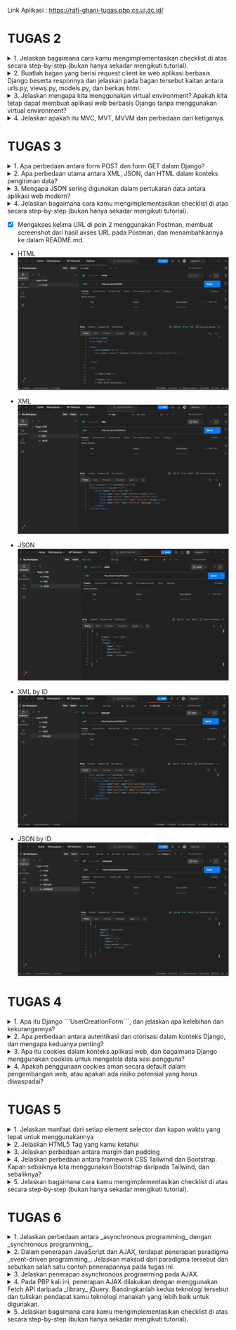 Link Aplikasi : https://rafi-ghani-tugas.pbp.cs.ui.ac.id/

# TUGAS 2

<details>
<summary>1. Jelaskan bagaimana cara kamu mengimplementasikan checklist di atas secara step-by-step (bukan hanya sekadar mengikuti tutorial).</summary>

- [x] Membuat sebuah proyek Django baru.

* Membuat repositori GitHub baru dengan nama GMart
* Membuat direktori lokal bernama GMart dan inisiasikan dengan `git init` dan hubungkan dengan repositori github tersebut dengan perintah `git remote add origin <URL_GMart>`
* buat file `requirements.txt` dengan beberapa _dependencies_
```
django
gunicorn
whitenoise
psycopg2-binary
requests
urllib3
```
* buat _virtual environment_ dengan perintah `python -m venv env` dan aktifkan dengan perintah `env\Scripts\activate.bat`
* install _dependencies_ tadi dengan perintah `pip install -r requirements.txt`
* buat proyek Django dengan nama GMart dengan perintah `django-admin startproject GMart .`
* Tambahkan `*` pada ALLOWED_HOSTS di `settings.py` untuk keperluan deployment.
* Buat berkas `.gitignore` di repositori lokal yang berisi:
```
# Django
*.log
*.pot
*.pyc
__pycache__
db.sqlite3
media

# Backup files
*.bak 

# If you are using PyCharm
# User-specific stuff
.idea/**/workspace.xml
.idea/**/tasks.xml
.idea/**/usage.statistics.xml
.idea/**/dictionaries
.idea/**/shelf

# AWS User-specific
.idea/**/aws.xml

# Generated files
.idea/**/contentModel.xml

# Sensitive or high-churn files
.idea/**/dataSources/
.idea/**/dataSources.ids
.idea/**/dataSources.local.xml
.idea/**/sqlDataSources.xml
.idea/**/dynamic.xml
.idea/**/uiDesigner.xml
.idea/**/dbnavigator.xml

# Gradle
.idea/**/gradle.xml
.idea/**/libraries

# File-based project format
*.iws

# IntelliJ
out/

# JIRA plugin
atlassian-ide-plugin.xml

# Python
*.py[cod] 
*$py.class 

# Distribution / packaging 
.Python build/ 
develop-eggs/ 
dist/ 
downloads/ 
eggs/ 
.eggs/ 
lib/ 
lib64/ 
parts/ 
sdist/ 
var/ 
wheels/ 
*.egg-info/ 
.installed.cfg 
*.egg 
*.manifest 
*.spec 

# Installer logs 
pip-log.txt 
pip-delete-this-directory.txt 

# Unit test / coverage reports 
htmlcov/ 
.tox/ 
.coverage 
.coverage.* 
.cache 
.pytest_cache/ 
nosetests.xml 
coverage.xml 
*.cover 
.hypothesis/ 

# Jupyter Notebook 
.ipynb_checkpoints 

# pyenv 
.python-version 

# celery 
celerybeat-schedule.* 

# SageMath parsed files 
*.sage.py 

# Environments 
.env 
.venv 
env/ 
venv/ 
ENV/ 
env.bak/ 
venv.bak/ 

# mkdocs documentation 
/site 

# mypy 
.mypy_cache/ 

# Sublime Text
*.tmlanguage.cache 
*.tmPreferences.cache 
*.stTheme.cache 
*.sublime-workspace 
*.sublime-project 

# sftp configuration file 
sftp-config.json 

# Package control specific files Package 
Control.last-run 
Control.ca-list 
Control.ca-bundle 
Control.system-ca-bundle 
GitHub.sublime-settings 

# Visual Studio Code
.vscode/* 
!.vscode/settings.json 
!.vscode/tasks.json 
!.vscode/launch.json 
!.vscode/extensions.json 
.history
```

- [x] Membuat aplikasi dengan nama main pada proyek tersebut.

* aktifkan _virtual environment_ dan buat aplikasi baru `main` dalam proyek GMart dengan perintah `python manage.py startapp main`
* Mendaftarkan `main` dalam proyek dengan menambahkan `'main'` pada variabel `INSTALLED_APPS` di dalam berkas `settings.py` pada direktori `GMart`

```
INSTALLED_APPS = [
    ...,
    'main',
    ...
]
```

-  Melakukan _routing_ pada proyek agar dapat menjalankan aplikasi `main`.

* buat berkas `urls.py` di dalam direktori `main` yang berisi:
```
from django.urls import path
from main.views import show_main

app_name = 'main'

urlpatterns = [
    path('', show_main, name='show_main'),
]
```
* Buka berkas `urls.py` di dalam direktori proyek GMart, impor fungsi `include` dari `django.urls`
```
...
from django.urls import path, include
...
```
* tambahkan rute URL seperti berikut untuk mengarahkan ke tampilan `main` di dalam variabel `urlpatterns`
```
urlpatterns = [
    ...
    path('main/', include('main.urls')),
    ...
]
```

- [x] membuat model pada aplikasi `main`

* isi berkas models.py pada direktori aplikasi `main` dengan kode:
```
from django.db import models

class Product(models.Model):
    name = models.CharField(max_length=255)
    amount = models.IntegerField()
    description = models.TextField()
    type = models.TextField()
```

* migrasi model dengan perintah:
```
python manage.py makemigrations
```
* migrasi ke dalam basis data lokal dengan perintah:
```
python manage.py migrate
```

- [x] Membuat sebuah fungsi pada views.py untuk dikembalikan ke dalam sebuah template HTML yang menampilkan nama aplikasi serta nama dan kelas

* membuat direktori `templates` pada direktori aplikasi `main`
* buat berkas `main.html` pada direktori `templates` yang berisi:
```
<h1>GMart Page</h1>

<h5>Name: </h5>
<p>{{ name }}<p>
<h5>Class: </h5>
<p>{{ class }}<p>
```
* buka berkas `views.py` yang terletak di dalam berkas aplikasi `main` dan isi dengan
```
def show_main(request):
    context = {
        'name': 'Rafi Ghani Harditama',
        'class': 'PBP E'
    }

    return render(request, "main.html", context)
```

- [x] Membuat sebuah routing pada `urls.py` aplikasi `main` untuk memetakan fungsi yang telah dibuat pada `views.py`

* buat berkas `urls.py` di dalam direktori `main`
* isi urls.py dengan kode berikut.
```
from django.urls import path
from main.views import show_main

app_name = 'main'

urlpatterns = [
    path('', show_main, name='show_main'),
]
```

- [x] Melakukan deployment ke Adaptable terhadap aplikasi yang sudah dibuat

* Lakukan `add`, `commit`, dan `push` dari direktori repositori lokal ke repositori GMart di GitHub dengan menggunakan perintah
```
git add .
```
```
git commit -m "<KOMENTAR>"
```
```
git push -u origin main
```

* Masuk ke _website_ Adaptable.io dan tombol `New App`. Pilih `Connect an Existing Repository`
* Pilihlah repositori proyek `GMart` sebagai basis aplikasi yang akan di-_deploy_. Pilih _branch_ yang ingin dijadikan sebagai _deployment branch_
* Pilihlah `Python App Template` sebagai _template deployment_
* Pilih `PostgreSQL` sebagai tipe basis data yang akan digunakan
* Pilih Phyton versi 3.11
* Pada bagian `Start Command` masukkan perintah `python manage.py migrate && gunicorn shopping_list.wsgi`
* Masukkan nama aplikasi yang akan menjadi _domain_ web
* Centang bagian `HTTP Listener on PORT` dan klik `Deploy App` untuk memulai proses deployment aplikasi.
</details>

<details>
<summary>2. Buatlah bagan yang berisi request client ke web aplikasi berbasis Django beserta responnya dan jelaskan pada bagan tersebut kaitan antara urls.py, views.py, models.py, dan berkas html.</summary>

![image](https://github.com/RafGhan/GMart/assets/124992862/a331d954-37ce-4a1e-af81-fb217799221b)


* User: merupakan pengguna(user) yang menjalankan/mengakses web aplikasi
* URLConf(`urls.py`): file yang berfungsi untuk mengatur pola URL yang akan diatur oleh views dalam aplikasi
* Model (`models.py`): file yang berfungsi untuk mendefinisikan struktur data aplikasi dan logika bisnis yang akan disimpan dalam database.
* View (`views.py`): file yang berfungsi sebagai tempat menyimpan model data kita dan hubungan antara data-data tersebut di dalam database
* Template: file HTML yang berfungsi untuk mengatur tampilan dalam aplikasi web. 
* Database: Tempat dimana aplikasi web disimpan secara permanen. 

Dalam pengembangan aplikasi web dengan Django, `urls.py` mengatur pola URL yang mengarahkan permintaan pengguna ke fungsi-fungsi views di `views.py`. Views berperan sebagai perantara antara model di `models.py` dan file template. Saat user melakukan permintaan, `urls.py` menentukan views yang akan menangani permintaan tersebut. Kemudian, views menggunakan model dari `models.py` untuk mengakses data dalam database sesuai dengan permintaan. Selanjutnya, views merender file Template yang sesuai dengan data dan mengirim respons ke pengguna sebagai halaman web. 
</details>

<details>
<summary>3. Jelaskan mengapa kita menggunakan virtual environment? Apakah kita tetap dapat membuat aplikasi web berbasis Django tanpa menggunakan virtual environment?</summary>

_Virtual environment_ adalah alat yang digunakan untuk menciptakan suatu ruang lingkup virtual yang terisolasi secara independen dari _dependencies_ utama. Dengan _virtual environment_, dapat memungkinkan kita untuk menghindari konflik dari _dependencies-dependecies_ yang dapat saling bertabrakan.

Walaupun kita dapat membuat aplikasi web berbasis Django tanpa menggunakan _virtual environment_, sangat disarankan untuk tetap menggunakan _virtual environment_ dalam pengembangan Django. Hal tersebut karena menggunakan _virtual environment_ merupakan _best practice_ karena dapat membantu proyek tetap terorganisir, mencegah terjadinya konflik, dan memudahkan manajemen dependensi. Dengan demikian, membuat aplikasi web berbasis Django dengan menggunakan _virtual environment_ merupakan _best practice_ dan lebih efektif dibandingkan dengan tidak menggunakannya.
</details>

<details>
<summary>4. Jelaskan apakah itu MVC, MVT, MVVM dan perbedaan dari ketiganya.</summary>

* MVC (Model-View-Controller) adalah konsep arsitektur yang memisahkan aplikasi menjadi 3 komponen yaitu Model, View dan Controller
  + Model: Komponen yang bertanggung jawab untuk mengatur dan mengelola data dari aplikasi
  + View: komponen yang menangani logika presentasi. View mengontrol bagaimana data yang dikelola oleh model akan ditampilkan kepada pengguna
  + Controller: komponen yang menghubungkan model dan view dalam setiap proses request dari user
    
* MVT (Model-View-Template) adalah konsep arsitektur yang memisahkan aplikasi menjadi 3 komponen yaitu Model, View dan Template
  + Model: Komponen yang bertanggung jawab untuk mengatur dan mengelola data dari aplikasi
  + View: komponen yang menangani logika presentasi. View mengontrol bagaimana data yang dikelola oleh model akan ditampilkan kepada pengguna
  + Template: komponen yang berfungsi untuk mengatur tampilan atau antarmuka pengguna
    
* MVVM (Model-View-ViewModel)adalah konsep arsitektur yang memisahkan aplikasi menjadi 3 komponen yaitu Model, View dan ViewModel
  + Model: Komponen yang bertanggung jawab untuk mengatur dan mengelola data dari aplikasi
  + View: komponen yang menangani logika presentasi. View mengontrol bagaimana data yang dikelola oleh model akan ditampilkan kepada pengguna
  + ViewModel: komponen yang berfungsi untuk berinteraksi dengan model di mana data yang ada akan diteruskan ke layer view

Perbedaan ketiganya terletak pada bagaimana komponen-komponen tersebut saling berinteraksi dan memisahkan tanggung jawab mereka dalam pengembangan aplikasi. MVC lebih terfokus pada pengendalian aliran aplikasi, MVT memisahkan tampilan dengan markup HTML
</details>

# TUGAS 3 

<details>
<summary>1. Apa perbedaan antara form POST dan form GET dalam Django?</summary>

| POST   | GET   |
| ---    | ---   |
|Data dikirimkan dalam bentuk _request body_, sehingga tidak terlihat di URL.|Data dikirimkan sebagai _query string_ yang terlihat di URL|
|Memiliki batas ukuran data yang lebih besar dibandingkan ```GET```|Terbatas dalam ukuran data karena ada batasan panjang URL pada beberapa server dan browser|
|Cocok untuk mengirim data sensitif karena tidak terlihat di URL| Kurang aman untuk data sensitif karena lebih mudah diakses oleh pengguna dengan URL|
|Biasanya digunakan untuk mengirimkan data yang memiliki dampak terhadap server|Biasanya digunakan untuk mengirimkan data yang tidak berpengaruh terhadap server|
</details>

<details>
<summary>2. Apa perbedaan utama antara XML, JSON, dan HTML dalam konteks pengiriman data?</summary>

* XML merupakan _markup language_ yang digunakan untuk menyimpan dan mengirim data dalam format yang sangat fleksibel dengan struktur pohon dan _user_ dapat membuat tag tambahan sesuai dengan kebutuhan. Meskipun fleksibel, markup XML seringkali rumit dan sulit dibaca.
* JSON merupakan format pengiriman yang cenderung sederhana dan mudah untuk dimengerti oleh manusia dengan pasangan key-value. Selain itu, JSON juga relatif ringan dibandingkan dngan format data lainnya. Hal tersebut membuatnya sangat efektif dalam pertukaran data dibandingkan dengan format data lainnya.
* HTML adalah _markup language_ yang digunakan untuk membuat struktur dan tampilan halaman web. Berbeda dengan JSON dan XML yang dapat membuat tag mereka sendiri, HTML memiliki tag bawaan yang telah ditentukan sebelumnya untuk elemen-elemen seperti teks, gambar, tautan, dan lainnya.
</details>

<details>
<summary>3. Mengapa JSON sering digunakan dalam pertukaran data antara aplikasi web modern?</summary>

* JSON lebih mudah untuk dipahami karena memiliki format yang sederhana dan array yang mudah dipahami oleh manusia.
* Fleksibel karena memungkinkan perubahan struktur data dengan mudah tanpa perlu mengubah skema secara signifikan.
* JSON compatible dengan hampir semua bahsa pemrograman seperti JavaScript, Python, Ruby, Java, C#, dll
* JSON adalah format data yang relatif ringan dibandingkan dngan format data lainnya, sehingga mengurangi latensi dan memungkinkan pertukaran data yang lebih cepat dibandingkan dengan format data lainnya.
</details>

<details>
<summary>4. Jelaskan bagaimana cara kamu mengimplementasikan checklist di atas secara step-by-step (bukan hanya sekadar mengikuti tutorial).</summary>

* Buat _folder_ ```templates``` pada _root folder_ dan buat _file_ HTML bernama ```base.html```. Isi dari ```base.html```:
```
{% load static %}
<!DOCTYPE html>
<html lang="en">
    <head>
        <meta charset="UTF-8" />
        <meta
            name="viewport"
            content="width=device-width, initial-scale=1.0"
        />
        {% block meta %}
        {% endblock meta %}
    </head>

    <body>
        {% block content %}
        {% endblock content %}
    </body>
</html>
```

* Buka  ```settings.py``` pada subdirektori ```GMart``` dan tambahkan kode ```BASE_DIR / 'templates``` pada variabel ```TEMPLATES``` 
```
...
TEMPLATES = [
    {
        'BACKEND': 'django.template.backends.django.DjangoTemplates',
        'DIRS': [BASE_DIR / 'templates'], # Tambahkan kode ini
        'APP_DIRS': True,
        ...
    }
]
...
```

* Ubah kode pada ```main.html``` di subdirektori ```templates``` yang ada di direktori ```main``` menjadi:
```
{% extends 'base.html' %}

{% block content %}
    <h1>Shopping List Page</h1>

    <h5>Name:</h5>
    <p>{{name}}</p>

    <h5>Class:</h5>
    <p>{{class}}</p>
{% endblock content %}
```

- [x] Membuat input form untuk menambahkan objek model pada app sebelumnya.

* Buat berkas baru pada direktori ```main``` dengan nama ```forms.py``` untuk membuat struktur form yang dapat menerima data produk baru. isi dari ```forms.py```:
```
from django.forms import ModelForm
from main.models import Item

class ItemForm(ModelForm):
    class Meta:
        model = Item
        fields = ["name", "amount", "description", "type"]
```

* Buka berkas ```views.py``` yang ada pada folder ```main``` dan tambahkan beberapa _import_ berikut pada bagian paling atas
```
from main.forms import ItemForm
from django.urls import reverse
from main.models import Item
```

* Buat fungsi baru bernama ```create_product``` dengan kode
```
def create_product(request):
    form = ItemForm(request.POST or None)

    if form.is_valid() and request.method == "POST":
        form.save()
        return HttpResponseRedirect(reverse('main:show_main'))
```

* Ubah fungsi ```show_main``` menjadi
```
def show_main(request):
    item = Item.objects.all()
    context = {
        'name': 'Rafi Ghani Harditama',
        'class': 'PBP E',
        'item': item
    }
    return render(request, "main.html", context)
```

* Buka ```urls.py``` yang ada pada folder ```main``` dan _import_ fungsi ```create_product``` tadi 
```
from main.views import show_main, create_product
```

* Tambahkan _path url_ ke dalam ```urlpatterns``` pada ```urls.py``` di ```main``` untuk mengakses fungsi yang sudah di-_import_ tadi
```
path('create-product', create_product, name='create_product'),
```

* Buat berkas HTML baru dengan nama ```create_product.html``` pada direktori ```main/templates```. Isi ```create_product.html``` dengan kode berikut:
```
{% extends 'base.html' %} 

{% block content %}
<h1>Add New Item</h1>

<form method="POST">
    {% csrf_token %}
    <table>
        {{ form.as_table }}
        <tr>
            <td></td>
            <td>
                <input type="submit" value="Add Item"/>
            </td>
        </tr>
    </table>
</form>

{% endblock %}
```

* Tambahkan kode berikut di dalam ```{% block content %}```untuk menampilkan data produk dalam bentuk table serta tombol "Add New Product" pada ```main.html``` 
```
<table>
        <tr>
            <th>Name</th>
            <th>Amount</th>
            <th>Description</th>
            <th>Type</th>
        </tr>
    
        {% comment %} Berikut cara memperlihatkan data produk di bawah baris ini {% endcomment %}
    
        {% for item in items %}
            <tr>
                <td>{{item.name}}</td>
                <td>{{item.amount}}</td>
                <td>{{item.description}}</td>
                <td>{{item.type}}</td>
            </tr>
        {% endfor %}
    </table>
    
    <br />
    
    <a href="{% url 'main:create_product' %}">
        <button>
            Add New Item
        </button>
    </a>
```

- [x] Tambahkan 5 fungsi views untuk melihat objek yang sudah ditambahkan dalam format HTML, XML, JSON, XML by ID, dan JSON by ID.

* Tambahkan _import_ ```HttpResponse``` dan ```Serializer``` pada ```views.py``` yang ada pada folder ```main```
```
from django.http import HttpResponse
from django.core import serializers
```

* Buat fungsi untuk mengirimkan data dalam berbagai format data di ```view.py```
    + XML
    ```
    def show_xml(request):
        data = Item.objects.all()
        return HttpResponse(serializers.serialize("xml", data), content_type="application/xml")
    ```
    
    + JSON
    ```
    def show_json(request):
        data = Item.objects.all()
        return HttpResponse(serializers.serialize("json", data), content_type="application/json")
    ```

    + XML by ID
    ```
    def show_xml_by_id(request, id):
        data = Item.objects.filter(pk=id)
        return HttpResponse(serializers.serialize("xml", data), content_type="application/xml")
    ```
    
    + JSON by ID
    ```
    def show_json_by_id(request, id):
        data = Item.objects.filter(pk=id)
        return HttpResponse(serializers.serialize("json", data), content_type="application/json")
    ```

- [x]  Membuat routing URL untuk masing-masing views yang telah ditambahkan pada poin 2.

* Buka ```urls.py``` pada direktori ```main``` dan import fungsi yang sudah kita buat di poin 2. Kemudian, tambahkan path url di ```urlpatterns``` untuk dapat diakses
```
from django.urls import path
from main.views import show_main,  create_product, show_xml, show_json, show_xml_by_id, show_json_by_id 

app_name = 'main'

urlpatterns = [
    path('', show_main, name='show_main'),
    path('create-product', create_product, name='create_product'),
    path('xml/', show_xml, name='show_xml'), 
    path('json/', show_json, name='show_json'),
    path('xml/<int:id>/', show_xml_by_id, name='show_xml_by_id'),
    path('json/<int:id>/', show_json_by_id, name='show_json_by_id'), 
]
```

- [x] BONUS! Menambahkan pesan "Kamu menyimpan X item pada aplikasi ini" 

* menamahkan kode ```'kumlah_item': item.count()``` pada fungsi ```show_main``` di ```views.py``` pada direktori ```main``` sehingga kode pada  fungsi ```show_main``` menjadi berikut
```
def show_main(request):
    item = Item.objects.all()
    context = {
        'name': 'Rafi Ghani Harditama',
        'class': 'PBP E',
        'item': item,
        'jumlah_item': item.count()
    }
    return render(request, "main.html", context)
```

* menambahkan kode ```<p>Kamu menyimpan {{ jumlah_item }} item pada aplikasi ini </p>``` pada ```main.html``` di subdirektori ```templates``` yang ada di direktori ```main```
</details>

- [x] Mengakses kelima URL di poin 2 menggunakan Postman, membuat screenshot dari hasil akses URL pada Postman, dan menambahkannya ke dalam README.md.

* HTML
![Alt text](image.png)

* XML
![Alt text](image-2.png)

* JSON
![Alt text](image-1.png)

* XML by ID
![Alt text](image-3.png)

* JSON by ID
![Alt text](image-4.png)

# TUGAS 4 

<details>
<summary>1. Apa itu Django ```UserCreationForm```, dan jelaskan apa kelebihan dan kekurangannya?</summary>
```UserCreationForm``` merupakan import yang terdapat pada ```django.contrib.auth.forms``` untuk membuat dan meregister akun baru dalam aplikasi web

Kelebihan:
* Form ini sudah dibuat secara default oleh Django sehingga user tidak perlu membuat kode untuk register sendiri
* Sudah terintegrasi dengan sistem otentikasi Django, seperti login, logout, dll
* Form ini sudah memiliki validasi bawaan untuk mengecek data user sudah sesuai syarat atau belum, seperti password yang dibuat sekuat mungkin dengan harus menggunakan elemen dan angka

Kekurangan:
* Form ini sudah menggunakan desain bawaan sehingga user tidak bisa mengubah desain tersebut
* Tidak bisa dikostumisasi dengan mudah seperti menambahkan field baru karena form ini sudah bawaan dari Django
</details>

<details>
<summary>2. Apa perbedaan antara autentikasi dan otorisasi dalam konteks Django, dan mengapa keduanya penting?</summary>

Autentikasi adalah preses yang dilakukan untuk memverifikasi identitas user yang akan login ke dalam aplikasi web, seperti login dengan memasukkan username dan password. Sementara, otorisasi adalah pengendalian izin atas hal-hal yang boleh dilakukan seorang user dalam aplikasi web tersebut. Keduanya sama pentingnya untuk melindungi aplikasi web. Autentikasi mengecek keaslian pengguna yang dapat masuk ke dalam aplikasi web. Setelah terautentikasi, otorisasi memberikan hak dan informasi yang sesuai kepada user yang sudah terautentikasi dalam mengakses web aplikasi tersebut.  
</details>

<details>
<summary>3. Apa itu cookies dalam konteks aplikasi web, dan bagaimana Django menggunakan cookies untuk mengelola data sesi pengguna?</summary>

Dalam konteks aplikasi web, cookies adalah file kecil yang berisi informasi tentang data pengguna yang dikirim oleh web ke browser dan disimpan pada perangkat user. File ini berguna untuk mengelola data pengguna selama mengakses aplikasi web. Dalam Django, cookies digunakan untuk mengelola data sesi pengguna dengan menyimpan ID sesi dalam cookies di browser pengguna. Namun, data sesi yang sebenernya, seperti status masuk atau preferensi, disimpan di server Django. Cara kerjanya adalah saat pertama kali user mengakses aplikasi web, Django akan membuat ID sesi unik untuk user tersebut. Setiap kali pengguna membuat permintaan, ID sesi digunakan untuk mengidentifikasi sesi pengguna, memungkinkan Django untuk mengembalikan data sesi yang sesuai. 
</details>

<details>
<summary>4. Apakah penggunaan cookies aman secara default dalam pengembangan web, atau apakah ada risiko potensial yang harus diwaspadai?</summary>

Penggunaaan cookies dalam pengembagan web sebenernya cukup aman jika dikelola dengan benar. Namun, tidak menutup adanya risiko potensi yang tetap harus diwaspadai seperti serangan Cross-Site Scripting (XSS) atau Cross-Site Request Forgery (CSRF), kebocoran data, dan pelacakan oleh pihak ketiga. Meskipun begitu, kita tetap dapat mengurangi risiko tersebut salah satunya dengan menggunakan HTTPS.

<summary>5. Jelaskan bagaimana cara kamu mengimplementasikan checklist di atas secara step-by-step (bukan hanya sekadar mengikuti tutorial).</summary>

- [x]  Mengimplementasikan fungsi registrasi, login, dan logout untuk memungkinkan pengguna untuk mengakses aplikasi sebelumnya dengan lancar.

* Registrasi

    + _import_ ```redirect```, ```UserCreationForm```, dan ```messages``` pada berkas ```views.py``` pada subdirektori ```main```
    ```
    from django.shortcuts import redirect
    from django.contrib.auth.forms import UserCreationForm
    from django.contrib import messages  
    ```

    + buatlah fungsi ```register``` dengan kode berikut
    ```
    def register(request):
        form = UserCreationForm()

        if request.method == "POST":
            form = UserCreationForm(request.POST)
            if form.is_valid():
                form.save()
                messages.success(request, 'Your account has been successfully created!')
                return redirect('main:login')
        context = {'form':form}
        return render(request, 'register.html', context)
    ```

    + Buat berkas HTML yang bernama ```register.html``` pada subdirektori ```main/templates``` dengan isi sebagai berikut.
    ```
    {% extends 'base.html' %}

    {% block meta %}
        <title>Register</title>
        {% endblock meta %}

    {% block content %}  

    <div class = "login">
    
        <h1>Register</h1>  

            <form method="POST" >  
                {% csrf_token %}  
                <table>  
                    {{ form.as_table }}  
                    <tr>  
                        <td></td>
                        <td><input type="submit" name="submit" value="Daftar"/></td>  
                    </tr>  
                </table>  
            </form>

        {% if messages %}  
            <ul>   
                {% for message in messages %}  
                    <li>{{ message }}</li>  
                    {% endfor %}  
            </ul>   
        {% endif %}

    </div>  

    {% endblock content %}
    ```

    + _import_ fungsi register tadi pada ```urls.py``` yang ada di subdirektori ```main``` dan tambahkan _path url_ ke dalam ``` urlpatterns``` 
    ``` from main.views import register```
    ```path('register/', register, name='register'),```

* Login

    + _import_ ```authenticate```, dan ```login``` pada berkas ```views.py``` pada subdirektori ```main```
    ```from django.contrib.auth import authenticate, login```

    + buatlah fungsi ```login``` dengan kode berikut
    ```
    def login_user(request):
        if request.method == 'POST':
            username = request.POST.get('username')
            password = request.POST.get('password')
            user = authenticate(request, username=username, password=password)
            if user is not None:
                login(request, user)
                return redirect('main:show_main')
            else:
                messages.info(request, 'Sorry, incorrect username or password. Please try again.')
        context = {}
        return render(request, 'login.html', context)
    ```

    + Buat berkas HTML yang bernama ```login.html``` pada subdirektori ```main/templates``` dengan isi sebagai berikut.
    ```
    {% extends 'base.html' %}

    {% block meta %}
        <title>Login</title>
    {% endblock meta %}

    {% block content %}

    <div class = "login">

       <h1>Login</h1>

        <form method="POST" action="">
            {% csrf_token %}
            <table>
                <tr>
                    <td>Username: </td>
                    <td><input type="text" name="username" placeholder="Username" class="form-control"></td>
                </tr>
                    
                <tr>
                    <td>Password: </td>
                    <td><input type="password" name="password" placeholder="Password" class="form-control"></td>
                </tr>

                <tr>
                    <td></td>
                    <td><input class="btn login_btn" type="submit" value="Login"></td>
                </tr>
            </table>
        </form>

        {% if messages %}
            <ul>
                {% for message in messages %}
                    <li>{{ message }}</li>
                {% endfor %}
            </ul>
        {% endif %}     
        
        Don't have an account yet? <a href="{% url 'main:register' %}">Register Now</a>

    </div>

    {% endblock content %}
    ```

    + _import_ fungsi login tadi pada ```urls.py``` yang ada di subdirektori ```main``` dan tambahkan _path url_ ke dalam ``` urlpatterns``` 
    ```from main.views import login_user```
    ```path('login/', login_user, name='login'),```

* Logout

    + _import_ ```logout``` pada berkas ```views.py``` pada subdirektori ```main```
    ```from django.contrib.auth import logout```

    + buatlah fungsi ```logout``` dengan kode berikut
    ```
    def logout_user(request):
        logout(request)
        return redirect('main:login')
    ```

    + tambahkan kode di bawah ini setelah _hyperlink tag_ untuk _Add New Product_ pada berkas ```main.html```
    ```
    ...
    <a href="{% url 'main:logout' %}">
        <button>
            Logout
        </button>
    </a>
    ...    
    ```

    + _import_ fungsi logout tadi pada ```urls.py``` yang ada di subdirektori ```main``` dan tambahkan _path url_ ke dalam ``` urlpatterns``` 
    ```from main.views import logout_user```
    ```path('logout/', logout_user, name='logout'),```

- [x] Membuat dua akun pengguna dengan masing-masing tiga dummy data menggunakan model yang telah dibuat pada aplikasi sebelumnya untuk setiap akun di lokal.

* Membuka localhost pada browser
* tekan tombol register untuk membuat akun (lakukan 2 kali hingga terdapat 2 user)
* Setelah membuat akun, login dengan username dan password yang sudah dibuat
* tekan tombol add new product untuk membuat dummy data (lakukan 3 kali hingga terdapat 3 dummy data pada setiap user)
* kedua akun tersebut sudah memiliki 3 dummy data di masing-masing akun

- [x] Menghubungkan model Item dengan User.

* _import_ ```User``` pada ```models.py``` yang ada pada subdirektori ```main```
```from django.contrib.auth.models import User```

* Tambahkan potongan kode berikut pada model ```Item```
```
class Item(models.Model):
    user = models.ForeignKey(User, on_delete=models.CASCADE)
...
```

* ubah fungsi ```create_product``` pada ```views.py``` yang ada pada subdirektori ```main```
```
def create_item(request):
    form = ItemForm(request.POST or None)

    if form.is_valid() and request.method == "POST":
        item = form.save(commit=False)
        item.user = request.user
        item.save()
        return HttpResponseRedirect(reverse('main:show_main'))
...
```

* ubah fungsi ```show_main``` menjadi
```
def show_main(request):
    products = Product.objects.filter(user=request.user)

    context = {
        'name': request.user.username,
    ...
...
```

* simpan dan lakukan migrasi dengan ```python manage.py makemigrations``` dan ```python manage.py migrate```

- [x] Menampilkan detail informasi pengguna yang sedang logged in seperti username dan menerapkan cookies seperti last login pada halaman utama aplikasi.

* _import_ ```datetime``` pada ```views.py``` yang ada pada subdirektori ```main```
```import datetime```

* tambahkan _cookie_ yang bernama ```last_login``` untuk melihat kapan terakhir kali pengguna melakukan ```login``` eengan mengganti kode pada bagian ```if user is not None``` menjadi kode berikut.
```
if user is not None:
    login(request, user)
    response = HttpResponseRedirect(reverse("main:show_main")) 
    response.set_cookie('last_login', str(datetime.datetime.now()))
    return response
```

* tambahkan kode ```'last_login': request.COOKIES['last_login']``` di variabel ```context``` pada fungsi ```show_main``` sehingga bentuknya menjadi. 
```
context = {
    'name': 'Pak Bepe',
    'class': 'PBP A',
    'products': products,
    'last_login': request.COOKIES['last_login'],
}
```

* Ubah fungsi ```logout_user``` menjadi.
```
def logout_user(request):
    logout(request)
    response = HttpResponseRedirect(reverse('main:login'))
    response.delete_cookie('last_login')
    return response
```

* Pada berkas ```main.html```, tambahkan kode berikut diantara tabel dan tombol _logout_  untuk menampilkan data _last login_.
```
<h5>Sesi terakhir login: {{ last_login }}</h5>
```

- [x] BONUS!Tambahkan tombol dan fungsi untuk menambahkan amount suatu objek sebanyak satu, tombol untuk mengurangi jumlah stok suatu objek sebanyak satu, dan tombol untuk menghapus suatu objek dari inventori.

* Buat fungsi ```add_amount```, ```sub_amount```, dan ```remove_item``` pada ```views.py``` yang ada pada subdirektori ```main```
```
def add_amount(request, id):
    if request == "POST":
        item = Item.objects.get(pk=id)
        item.amount += 1
        item.save()
    return HttpResponseRedirect(reverse('main:show_main'))

def sub_amount(request, id):
    if request == "POST":
        item = Item.objects.get(pk=id)
        if item > 1:
            item.amount -= 1
            item.save()
        else:
            item.delete()
    return HttpResponseRedirect(reverse('main:show_main'))

def remove_item(request, id):
    if request == "POST":
        item = Item.objects.get(pk=id)
        item.delete()
    return HttpResponseRedirect(reverse('main:show_main'))
```

* _import_ fungsi-fungsi tersebut pada ```urls.py``` yang ada di subdirektori ```main``` dan tambahkan _path url_ ke dalam ``` urlpatterns``` 
```
from main.views import add_amount, sub_amount, remove_item
```
```
path('add/<int:id>/', add_amount, name='add_amount'),
path('sub/<int:id>/', sub_amount, name='sub_amount'),
path('remove/<int:id>/', remove_item, name='remove_item'),
```

* Tambahkan kode berikut di dalam tabel pada ```main.html```
```
<td>
    <form method="post" action="{% url 'main:add_amount' i.id %}">
        {% csrf_token %}
        <button type="submit">Add</button>
    </form>
</td>
<td> 
    <form method="post" action="{% url 'main:sub_amount' i.id %}">
        {% csrf_token %}
        <button type="submit">Subtraction</button>
    </form>
</td>
<td> 
    <form method="post" action="{% url 'main:remove_item' i.id %}">
        {% csrf_token %}
        <button type="submit">Remove</button>
    </form>
</td>
```
</details>

# TUGAS 5

<details>
<summary>1. Jelaskan manfaat dari setiap element selector dan kapan waktu yang tepat untuk menggunakannya</summary>

* Universal Selector (*)
Universal selector bermanfaat untuk memilih semua elemen pada halaman. Biasanya digunakan untuk menetapkan nilai awal pada semua elemen

* Element Selector
Element Selector memungkinkan kita mengubah properti untuk semua elemen yang memiliki tag HTML yang sama. Berguna ketika ingin mengubah gaya untuk semua elemen HTML.

* ID Selector (#)
ID selector menggunakan ID pada tag sebagai selector-nya. ID bersifat unik dalam satu halaman web. ID dapat ditambahkan pada halaman template HTML. Cocok digunakan untuk memilih elemen dengan atribut id tertentu pada halaman.

* Class Selector (.)
Class Selector memungkinkan kita untuk mengelompokkan elemen dengan karakteristik yang sama. Cocok ketika ingin mengganti gaya elemen tertentu yang memiliki class yang sama.
</details>

<details>
<summary>2. Jelaskan HTML5 Tag yang kamu ketahui</summary>

* ```<style>```: untuk menyisipkan kode CSS yang biasanya digunakan untuk mengatur dan merubah tampilan pada halaman web
* ```<nav>```: untuk membuat navigasi berupa navigation bar yang biasanya digunakan untuk memberikan informasi penting dari halaman tersebut
* ```<div>```: untuk mengelompokan bagian-bagian pada halaman web tersebut
* ```<a>```: untuk memberikan tautan ke web, file, ataupun url eksternal lainnya
* ```<h1>```: untuk mengatur teks menjadi judul tingkat 1
* ```<table>```: digunakan untuk membuat table
* ```<tr>, <th>, <td>```: elemen elemen pada tabel, tr = menyatakan baris, th: heading dari table tersebut(biasanya baris pertama), td: menyatakan kolom.
* ```<button>```: untuk membuat tombol yang dapat dipencet dan melakukan sebuah perintah
* ```<form>```: membuat formulir/input untuk memasukan data yang nantinya akan disimpan
* ```<header>```: untuk mendefinisikan header atau bagian atas halaman web
* ```<p>```: untuk membuat paragraf
* ```<img>```: untuk menampilkan gambar pada web
* ```<script>```: untuk memasukkan kode javascript
* dst
</details>

<details>
<summary>3. Jelaskan perbedaan antara margin dan padding</summary>

Margin adalah sebuah ruang kosong atau jarak di luar elemen HTML yang mengatur jarak antar suatu elemen dengan elemen lainnya, sedangkan Padding adalah ruang kosong atau jarak di dalam elemen HTML yang mengatur jarak antara konten konten dan batasannya pada elemen HTML tersebut. Intinya, Margin mengatur jarak antar elemen, sedangkan padding mengatur tampilan konten elemen.
</details>

<details>
<summary>4. Jelaskan perbedaan antara framework CSS Tailwind dan Bootstrap. Kapan sebaiknya kita menggunakan Bootstrap daripada Tailwind, dan sebaliknya?</summary>

| Bootstrap   | Tailwind   |
| ---         | ---        |
|Bootstrap memiliki komponen yang sudah didefinisikan, sehingga kita mendapatkan komponen siap pakai dan dapay langsung digunakan|Tailwind CSS memberikan kontrol lebih kepada kita untuk merancang sendiri tampilan kita|
|memiliki ukuran file CSS yang lebih besar karena sudah memiliki banyak komponen bawaan yang sudah didefinisikan|memiliki ukuran file CSS yang lebih ringan dibandingkan Bootstrap|
|Lebih terbatas jika ingin melakukan kostumisasi karena memiliki banyak komponen bawaan yang sudah didefinisikan|lebih fleksibel untuk hal kostumisasi|

Bootstrap lebih cocok digunakan ketika kita ingin membuat proyek dengan yang membutuhkan pengembangan cepat karena sudah disediakan komponen siap pakai dan gaya yang konsisten. Sedangkan Tailwind lebih cocok digunakan ketika kita yang membutuhkan kreativitas dalam merancang tampilan web karena lebih fleksibel jika ingin kostumisasi komponen pada web tersebut.
</details>

<details>
<summary>5. Jelaskan bagaimana cara kamu mengimplementasikan checklist di atas secara step-by-step (bukan hanya sekadar mengikuti tutorial). </summary>

* Menambahkan bootstrap
    + tambahkan kode berikut dalam ```base.html``` agar halaman dapat menyesuaikan ukuran dan perilaku perangkat mobile
    ```
    <head>
        {% block meta %}
            <meta charset="UTF-8" />
            <meta name="viewport" content="width=device-width, initial-scale=1">
        {% endblock meta %}
    </head>
    ```
    + Tambahkan Bootstrap CSS dan juga JS.
    CSS
    ```
    <head>
        {% block meta %}
            ...
        {% endblock meta %}
        <link href="https://cdn.jsdelivr.net/npm/bootstrap@5.3.2/dist/css/bootstrap.min.css" rel="stylesheet" integrity="sha384-T3c6CoIi6uLrA9TneNEoa7RxnatzjcDSCmG1MXxSR1GAsXEV/Dwwykc2MPK8M2HN" crossorigin="anonymous">
    </head>
    ```
    JS
    ```
    <link href="https://cdn.jsdelivr.net/npm/bootstrap@5.3.2/dist/css/bootstrap.min.css" rel="stylesheet" integrity="sha384-T3c6CoIi6uLrA9TneNEoa7RxnatzjcDSCmG1MXxSR1GAsXEV/Dwwykc2MPK8M2HN" crossorigin="anonymous">
    <script src="https://code.jquery.com/jquery-3.6.0.min.js" integrity="sha384-KyZXEAg3QhqLMpG8r+J4jsl5c9zdLKaUk5Ae5f5b1bw6AUn5f5v8FZJoMxm6f5cH1" crossorigin="anonymous"></script>
    <script src="https://cdn.jsdelivr.net/npm/@popperjs/core@2.11.8/dist/umd/popper.min.js" integrity="sha384-I7E8VVD/ismYTF4hNIPjVp/Zjvgyol6VFvRkX/vR+Vc4jQkC+hVqc2pM8ODewa9r" crossorigin="anonymous"></script>
    <script src="https://cdn.jsdelivr.net/npm/bootstrap@5.3.2/dist/js/bootstrap.min.js" integrity="sha384-BBtl+eGJRgqQAUMxJ7pMwbEyER4l1g+O15P+16Ep7Q9Q+zqX6gSbd85u4mG4QzX+" crossorigin="anonymous"></script>
    ```

* Menambahkan fitur edit pada apikasi

    + tambahkan fungsi ```edit_item``` pada ```views.py```
    ```
    def edit_item(request, id):
    item = Item.objects.get(pk = id)

    form = ItemForm(request.POST or None, instance=item)

    if form.is_valid() and request.method == "POST":
        form.save()
        return HttpResponseRedirect(reverse('main:show_main'))

    context = {'form': form}
    return render(request, "edit_item.html", context)
    ```

    + buat file baru ```edit_item.html``` pada ```main/templates```
    ```
    {% extends 'base.html' %}

    {% load static %}

    {% block content %}

    <h1>Edit Product</h1>
    <div class=" edit-item">
        <form method="POST">
            {% csrf_token %}
            <table>
                {{ form.as_table }}
                <tr>
                    <td></td>
                    <td>
                        <input type="submit" value="Edit Item"/>
                    </td>
                </tr>
            </table>
        </form>
    </div>

    {% endblock %}
    ```

    + tambahkan ```<style>``` untuk merubah tampilan halaman
    ```
    <style>
        body {
            background-image: url('https://media.discordapp.net/attachments/1020337769505116261/1158800181354037299/Woolworths___Signage_Design___McCartney_Design.jpg?ex=651d9044&is=651c3ec4&hm=04c5048ee5d374936c9de5821968f6fb2219398744494f1cbfbf89558516e4aa&=&width=918&height=612');
            background-size: cover;
            background-repeat: no-repeat;
            font-family: Arial, sans-serif;
            display: flex;
            justify-content: center; 
            align-items: center; 
            height: 100vh;
        }

        .edit-item {
            background-color: rgba(255, 255, 255, 0.9); 
            padding: 20px;
            border-radius: 10px;
        }

        h1 {
            text-align: center;
            background-color: rgba(255, 255, 255, 0.9);
        }


        table {
            margin: 0 auto;
        }


        input[type="submit"] {
            font-family: arial;
            font-weight: bold;
            color: #000000 !important;
            font-size: 11px;
            text-shadow: 0px 0px 0px #F8EDEB;
            box-shadow: 1px 1px 1px #F8EDEB;
            padding: 9px 16px;
            border-radius: 40px;
            border: 1px solid #000000;
            background: #FEC89A;
        }
        input[type="submit"]:hover {
            color: #F8EDEB !important;
            background: #FEC89A;
        }

    </style>
    ```

    + _import_ fungsi ```ediy_item``` pada ```urls.py``` dan tambahkan pathnya
    ```from main.views import edit_item```
    ```path('edit-item/<int:id>', edit_item, name='edit_item'),```

- [x]  Kustomisasi halaman login, register, dan tambah inventori semenarik mungkin.

* Login

    + tambahkan _style_ untuk merubah tampilan pada login.html. isinya
    ```
    <style>
        body{
            background-image: url('https://media.discordapp.net/attachments/1020337769505116261/1158780706282025070/DreamShaper_v7_make_me_a_background_for_login_page_that_contai_1.jpg?ex=651d7e21&is=651c2ca1&hm=55c53ac87544e149bc2a2fa2cba41556ff7bf9d21f7930f30958d863828c81e3&=&width=993&height=662'); 
            background-size: cover; 
            background-repeat: no-repeat; 
            display: flex;
            justify-content: center; 
            align-items: center; 
            height: 100vh; 
        }
        .login {
            background-color: rgba(255, 255, 255, 0.9); 
            padding: 20px;
            border-radius: 10px;
            text-align: center;
        }

        table {
            margin: 0 auto; 
            margin-bottom: 10px;
        }

        .form-control {
            width: 100%; 
        }

        .logbttnstyle {
            font-weight: bold;
            color: #F8EDEB !important;
            font-size: 11px;
            text-shadow: 0px 0px 0px #F8EDEB;
            box-shadow: 1px 1px 1px #F8EDEB;
            padding: 9px 16px;
            border-radius: 40px;
            border: 0px solid #FEC89A;
            background: #FEC89A;
            margin-bottom: 10px;
        }
        .logbttnstyle:hover {
            color: #F8EDEB !important;
            background: #FEC89A;
        }
    </style>
    ```

    + tambahkan ```logbttnstyle``` pada class di button login untuk merubah tampilan button
    ```<td><input class="btn login_btn logbttnstyle" type="submit" value="Login"></td>```

* Register

    + tambahkan _style_ untuk merubah tampilan pada register.html. isinya
    ```
    <style>
        body{
            background-image: url('https://media.discordapp.net/attachments/1020337769505116261/1158780706282025070/DreamShaper_v7_make_me_a_background_for_login_page_that_contai_1.jpg?ex=651d7e21&is=651c2ca1&hm=55c53ac87544e149bc2a2fa2cba41556ff7bf9d21f7930f30958d863828c81e3&=&width=993&height=662'); 
            background-size: cover; 
            background-repeat: no-repeat; 
            display: flex;
            justify-content: center; 
            align-items: center; 
            height: 100vh; 
        }

        .login {
            background-color: rgba(255, 255, 255, 0.9); 
            padding: 20px;
            border-radius: 10px;
        }

        table {
            margin: 0 auto; 
        }

        .form-control {
            width: 100%; 
        }

        input[type="submit"] {
            font-family: arial;
            font-weight: bold;
            color: #F8EDEB !important;
            font-size: 11px;
            text-shadow: 0px 0px 0px #F8EDEB;
            box-shadow: 1px 1px 1px #F8EDEB;
            padding: 9px 16px;
            border-radius: 40px;
            border: 0px solid #FEC89A;
            background: #FEC89A;
        }
        input[type="submit"]:hover {
            color: #F8EDEB !important;
            background: #FEC89A;
        }
    </style>
    ```

* Create item

    + tambahkan _style_ untuk merubah tampilan pada create_item.html. isinya
    ```
    {% extends 'base.html' %} 

    {% block content %}

    <style>
        body {
            background-image: url('https://media.discordapp.net/attachments/1020337769505116261/1158800181354037299/Woolworths___Signage_Design___McCartney_Design.jpg?ex=651d9044&is=651c3ec4&hm=04c5048ee5d374936c9de5821968f6fb2219398744494f1cbfbf89558516e4aa&=&width=918&height=612');
            background-size: cover;
            background-repeat: no-repeat;
            font-family: Arial, sans-serif;
            display: flex;
            justify-content: center; 
            align-items: center; 
            height: 100vh;
        }

        .add-item {
            background-color: rgba(255, 255, 255, 0.9); 
            padding: 20px;
            border-radius: 10px;
        }

        h1 {
            text-align: center;
            background-color: rgba(255, 255, 255, 0.9);
        }


        table {
            margin: 0 auto;
        }


        input[type="submit"] {
            font-family: arial;
            font-weight: bold;
            color: #000000 !important;
            font-size: 11px;
            text-shadow: 0px 0px 0px #F8EDEB;
            box-shadow: 1px 1px 1px #F8EDEB;
            padding: 9px 16px;
            border-radius: 40px;
            border: 1px solid #000000;
            background: #FEC89A;
        }
        input[type="submit"]:hover {
            color: #F8EDEB !important;
            background: #FEC89A;
        }

    </style>

    <h1>Add New Item</h1>

    <div class=" add-item">
        <form method="POST">
            {% csrf_token %}
                <table>
                    {{ form.as_table }}
                    <tr>
                        <td></td>
                        <td>
                            <input type="submit" value="Add Item"/>
                        </td>
                    </tr>
                </table>
        </form>
    </div>

    {% endblock %}
    ```

- [x] Kustomisasi halaman daftar inventori menjadi lebih berwarna maupun menggunakan apporach lain seperti menggunakan Card.

    + menambahkan navbar pada halaman main dengan menambahkan kode ini
    ```
    <nav class="navbar navbar-expand-lg bg-body-primary">
        
        <div class="container-fluid">
            <a class="navbar-brand" href="{% url 'main:logout' %}">GMart</a>
            <div class="collapse navbar-collapse" id="navbarNav">
                <ul class="navbar-nav">
                <li class="nav-item">
                    <a >{{name}}</a>
                </li>
                </ul>
                <ul class="navbar-nav">
                    <li class="nav-item">
                        <a class="nav-link active" aria-current="page" href="{% url 'main:logout' %}">Logout</a>
                    </li>
                    </ul>
            </div>
        </div>
    </nav>
    ```

    + tambahkan _style_ untuk merubah tampilan seperti warna background, font, button, dan menambahkan gambar background pada create_item.html. isi dari style
    ```
    <style>
        body {
            background-image: url('https://media.discordapp.net/attachments/1020337769505116261/1158800181354037299/Woolworths___Signage_Design___McCartney_Design.jpg?ex=651d9044&is=651c3ec4&hm=04c5048ee5d374936c9de5821968f6fb2219398744494f1cbfbf89558516e4aa&=&width=918&height=612');
            background-size: cover;
            background-repeat: no-repeat;
            font-family: Arial, sans-serif;
        }
        .user-info {
            background-color: rgba(255, 255, 255, 0.9); 
            padding: 20px;
            border-radius: 10px;
        }

        h1 {
            text-align: center;
        }


        table {
            width: 100%;
            border-collapse: collapse;
        }

        th, td {
            border: 1px solid #000000;
            padding: 8px;
            text-align: left;
        }

        th {
            background-color: #FEC89A;
        }

        button {
            background-color: #FEC89A;
            color: #F8EDEB;
            border: none;
            padding: 8px 16px;
            cursor: pointer;
            border-radius: 4px;
        }

        button:hover {
            background-color: #F8EDEB;
            color: #FEC89A;
        }

        .navbar {
            background-color: #FEC89A; 
        }
    </style>
    ```

    - [x] BONUS!  Memberikan warna yang berbeda (teks atau background) pada baris terakhir dari item pada inventori anda menggunakan CSS.
    
    * Ganti warna _background_ dengan menambahkan kode tersebut pada ```<style>```
    ```
    table tr:last-child {
            background-color: #FEC89A; 
        }
    ```

</details>

# TUGAS 6

<details>
<summary>1. Jelaskan perbedaan antara _asynchronous programming_ dengan _synchronous programming_.</summary>
Synchronous Programming memungkinkan program untuk dieksekusi secara berurutan, satu demi satu. Ini berarti program akan menunggu hasil dari setiap proses sebelum melanjutkan proses berikutnya. Sedangkan Asynchronous Programming memungkinkan program untuk dieksekusi secara paralel atau non-blokir. Ini berarti program dapat dieksekusi secara bersamaan dan tidak harus menunggu hasil dari setiap proses sebelum melanjutkan proses berikutnya. Jadi, Asynchronous lebih responsif dan cocok untuk operasi I/O, sedangkan synchronous lebih sederhana dan berurutan.
</details>

<details>
<summary>2. Dalam penerapan JavaScript dan AJAX, terdapat penerapan paradigma _event-driven programming_. Jelaskan maksud dari paradigma tersebut dan sebutkan salah satu contoh penerapannya pada tugas ini.</summary>

Paradigma event-driven programming adalah pendekatan pemrograman di mana program merespons events atau kejadian tertentu, seperti interaksi pengguna, masukan, atau perubahan keadaan, dengan menjalankan tindakan atau fungsi yang sesuai. Setelah program menerima event, perintah untuk melakukan sesuatu akan dijalankan oleh program. Contohnya pada tugas ini seperti:
```document.getElementById("button_add").onclick = addNewItem```
Kode berikut menjelaskan ketika button add di klik, fungsi addNewItem akan dijalankan
</details>

<details>
<summary>3. Jelaskan penerapan asynchronous programming pada AJAX.</summary>

Ajax(Asynchronous JavaScript and XML) memungkinkan aplikasi web untuk bekerja secara asynchronous(program dieksekusi secara non-blokir). Dalam pengembangan web, AJAX memungkinkan pengguna untuk mengirimkan dan menerima data dari server tanpa harus mereload keseluruhan halaman. Hal ini membuat aplikasi web lebih responsif, lebih cepat dan lebih ramah pengguna. Berikut adalah implementasinya dalam tugas.
```
function addItem() {
    fetch("{% url 'main:add_item_ajax' %}", {
        method: "POST",
        body: new FormData(document.querySelector('#form'))
    }).then(refreshItems)
    ...
}
```
</details>

<details>
<summary>4. Pada PBP kali ini, penerapan AJAX dilakukan dengan menggunakan Fetch API daripada _library_ jQuery. Bandingkanlah kedua teknologi tersebut dan tuliskan pendapat kamu teknologi manakah yang lebih baik untuk digunakan.</summary>
```
Fetch API dan jQuery adalah dua teknologi yang digunakan untuk melakukan AJAX pada aplikasi web. Fetch API adalah teknologi JavaScript native yang memungkinkan pengembang web untuk melakukan permintaan HTTP dan menerima respons dari server. Sementara itu, jQuery adalah library JavaScript yang menyediakan fungsi AJAX yang disederhanakan dari fungsi bawaan AJAX yang sudah tertanam pada browser. Untuk PBP kali ini, Fetch API lebih baik untuk digunakan dibandingkan jQuery karena projek yang dikerjakan masih sederhana dan tergolong ringan.
```
</details>

<details>
<summary>5. Jelaskan bagaimana cara kamu mengimplementasikan checklist di atas secara step-by-step (bukan hanya sekadar mengikuti tutorial). </summary>

- [x] Mengubah tugas 5 yang telah dibuat sebelumnya menjadi menggunakan AJAX.
    - [x] AJAX GET
        - [x] Ubahlah kode cards data item agar dapat mendukung AJAX GET.
            * Tambahkan kode berikut pada ```<script></script>```
            ```
            async function refreshItems() {
                document.getElementById("item_table").innerHTML = ""
                const items = await getItems()
                let htmlString = ""
                items.forEach((item) => {
                    htmlString += `
                        <div class="card">
                                <div class="card-body">
                                    <h2>${item.fields.name}</h2>
                                    <div class="item-description">
                                        <p>Amount: ${ item.fields.amount }</p>
                                        <p>Description: ${ item.fields.description }</p>
                                        <p>Type: ${ item.fields.type }</p>
                                    </div>
                                    <a><button onclick="deleteItem(${item.pk})" type="submit">Remove</button></a>
                                </div>
                        </div>` 
                })
                
                document.getElementById("item_table").innerHTML = htmlString
            }
            refreshItems()
            ```
        - [x] Lakukan pengambilan task menggunakan AJAX GET.
            * Tambahkan fungsi berikut di ```views.py```
            ```
            def get_item_json(request):
                item = Item.objects.filter(user = request.user)
                return HttpResponse(serializers.serialize('json', item))
            ```
            * _import_ fungsi tadi di ```urls.py``` dan tambahkan pathnya
            ```
            path('get-item/', get_item_json, name='get_item_json'),
            ```
            * Pada ```main.html``` tambahkan fungsi get items di ```<script></script>```
            ```
            async function getItems() {
                return fetch("{% url 'main:get_item_json' %}").then((res) => res.json())
            }
            ```
    
    - [x] AJAX POST
        - [x] Buatlah sebuah tombol yang membuka sebuah modal dengan form untuk menambahkan item.
        * Tambahkan tombol berikut setelah ```sesi terakhir login``` pada ```main.html```
        ```<button type="button" class="btn btn-primary" data-bs-toggle="modal" data-bs-target="#exampleModal">Add Item by AJAX</button>```

        - [x] Buatlah fungsi view baru untuk menambahkan item baru ke dalam basis data.
        * Buat fungsi ```add_item_ajax```pada ```views.py```
        ```
        @csrf_exempt
        def add_item_ajax(request):
            if request.method == 'POST':
                name = request.POST.get("name")
                amount = request.POST.get("amount")
                description = request.POST.get("description")
                type = request.POST.get("type")
                user = request.user

                new_item = Item(name=name, amount=amount, description=description, type = type ,user=user)
                new_item.save()

                return HttpResponse(b"CREATED", status=201)

            return HttpResponseNotFound()
        ```

        - [x] Buatlah path ```/create-ajax/``` yang mengarah ke fungsi view yang baru kamu buat.
        * _import_ fungsi tadi di ```urls.py``` dan tambahkan pathnya
        ```path('create-item-ajax/', add_item_ajax, name='add_item_ajax'),```

        - [x] Hubungkan form yang telah kamu buat di dalam modal kamu ke path ```/create-ajax/```.
        * Tambahkan fungsi ```addItem``` di ```<script></script>``` pada ```main.html```
        ```
        function addItem() {
            fetch("{% url 'main:add_item_ajax' %}", {
                method: "POST",
                body: new FormData(document.querySelector('#form'))
            }).then(refreshItems)

            document.getElementById("form").reset()
            return false
        }
        document.getElementById("button_add").onclick = addItem
        ```

        - [x] Lakukan refresh pada halaman utama secara asinkronus untuk menampilkan daftar item terbaru tanpa reload halaman utama secara keseluruhan.
        * Tambahkan kode berikut pada ```<script></script>```
            ```
            async function refreshItems() {
                document.getElementById("item_table").innerHTML = ""
                const items = await getItems()
                let htmlString = ""
                items.forEach((item) => {
                    htmlString += `
                        <div class="card">
                                <div class="card-body">
                                    <h2>${item.fields.name}</h2>
                                    <div class="item-description">
                                        <p>Amount: ${ item.fields.amount }</p>
                                        <p>Description: ${ item.fields.description }</p>
                                        <p>Type: ${ item.fields.type }</p>
                                    </div>
                                    <a><button onclick="deleteItem(${item.pk})" type="submit">Remove</button></a>
                                </div>
                        </div>` 
                })
                
                document.getElementById("item_table").innerHTML = htmlString
            }
            refreshItems()
            ```

        - [x] BONUS! Menambahkan fungsionalitas hapus dengan menggunakan AJAX DELETE
        * Tambahkan kode berikut di ```views.py```
        ```
        @csrf_exempt
        def remove_item_ajax(request):
            if request.method == 'POST':
                id = request.POST.get("id")
                Item.objects.get(pk= id).delete()
                return HttpResponse(b"DELETED", status=201)

            return HttpResponseNotFound()    

        ```
        * _import_ fungsi tadi di ```urls.py``` dan tambahkan pathnya
        ```path('remove-item-ajax/', remove_item_ajax, name = 'remove_item_ajax')```

        * Tambahkan fungsi ```deletItem``` di ```<script></script>``` pada ```main.html```
        ```
        async function deleteItem(id){
            const formData = new FormData()
            formData.append("id", id)
            fetch("{% url 'main:remove_item_ajax' %}", {
                method: "POST",
                body: formData
            }).then(refreshItems)
            return false
        }
        ```
    
    - [x] Melakukan perintah ```collectstatic```.
    * Tambahkan kode berikut pada ```settings.py```
    ```STATIC_ROOT = os.path.join(BASE_DIR, 'static')```
    * jalankan ```python manage.py collectstatic``` di terminal

